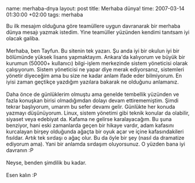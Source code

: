 name: merhaba-dnya
layout: post
title: Merhaba dünya!
time: 2007-03-14 01:30:00 +02:00
tags: merhaba

Bu ilk mesajım olduğuna göre teamüllere uygun davranarak bir merhaba dünya mesajı yazmak istedim. Yine teamüller yüzünden kendimi tanıtsam iyi olacak galiba.<br /><br />Merhaba, ben Tayfun. Bu sitenin tek yazarı. Şu anda iyi bir okulun iyi bir bölümünde yüksek lisans yapmaktayım. Ankara'da kalıyorum ve büyük bir kurumun (50000+ kullanıcı) bilgi-işlem merkezinde sistem yöneticisi olarak çalışıyorum. Sistem yöneticisi ne yapar diye merak ediyorsanız, sistemleri yönetir diyeceğim ama bu size ne kadar anlam ifade eder bilmiyorum. En iyisi zaman geçtikçe yazdığım yazılara bakarak ne olduğunu anlamanız.<br /><br />Daha önce de günlüklerim olmuştu ama genelde tembellik yüzünden ve fazla konuşkan birisi olmadığımdan dolayı devam ettirememiştim. Şimdi tekrar başlıyorum, umarım bu sefer devamı gelir. Günlükte her konuda yazmayı düşünüyorum. Linux, sistem yönetimi gibi teknik konular da olabilir, siyaset veya edebiyat da. Kafama ne gelirse karalayacağım. Bu şuna benziyor, hani eski zamanlarda geçen bir hikaye vardır, adam kafasını kurcalayan birşey olduğunda ağaçta bir oyuk açar ve içine kafasındakileri fısıldar. Artık tek sırdaşı o ağaç olur. Bu da öyle bir şey (nasıl da dramatize ediyorum ama). Yani bir anlamda sırdaşım oluyorsunuz. O yüzden bana iyi davranın :P<br /><br />Neyse, benden şimdilik bu kadar.<br /><br />Esen kalın :P
